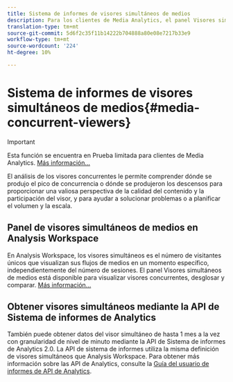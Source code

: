 ```yaml
---
title: Sistema de informes de visores simultáneos de medios
description: Para los clientes de Media Analytics, el panel Visores simultáneos de medios de Analysis Workspace le permite analizar los visores simultáneos para saber dónde se produjo la concurrencia máxima o dónde se produjeron las bajas.
translation-type: tm+mt
source-git-commit: 5d6f2c35f11b14222b704888a80e08e7217b33e9
workflow-type: tm+mt
source-wordcount: '224'
ht-degree: 10%

---
```



# Sistema de informes de visores simultáneos de medios{#media-concurrent-viewers}

>[!IMPORTANT]
>
>Esta función se encuentra en Prueba limitada para clientes de Media Analytics. [Más información...](https://docs.adobe.com/content/help/es-ES/analytics/landing/an-releases.html)

El análisis de los visores concurrentes le permite comprender dónde se produjo el pico de concurrencia o dónde se produjeron los descensos para proporcionar una valiosa perspectiva de la calidad del contenido y la participación del visor, y para ayudar a solucionar problemas o a planificar el volumen y la escala.

## Panel de visores simultáneos de medios en Analysis Workspace

En Analysis Workspace, los visores simultáneos es el número de visitantes únicos que visualizan sus flujos de medios en un momento específico, independientemente del número de sesiones. El panel Visores simultáneos de medios está disponible para visualizar visores concurrentes, desglosar y comparar. [Más información...](https://docs.adobe.com/content/help/en/analytics/analyze/analysis-workspace/panels/media-concurrent-viewers.html)

## Obtener visores simultáneos mediante la API de Sistema de informes de Analytics

También puede obtener datos del visor simultáneo de hasta 1 mes a la vez con granularidad de nivel de minuto mediante la API de Sistema de informes de Analytics 2.0. La API de sistema de informes utiliza la misma definición de visores simultáneos que Analysis Workspace.  Para obtener más información sobre las API de Analytics, consulte la [Guía del usuario de informes de API de Analytics](https://www.adobe.io/apis/experiencecloud/analytics/docs.html#!AdobeDocs/analytics-2.0-apis/master/reporting-guide.md).
